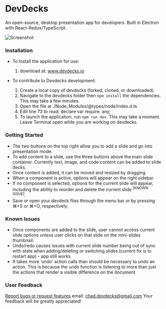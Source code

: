 # DevDecks
An open-source, desktop presentation app for developers. Built in Electron with React-Redux/TypeScript.

![Screenshot](https://cloud.githubusercontent.com/assets/19983603/21447068/afc30ec2-c883-11e6-9dbb-16fa8d702f7a.png)

### Installation
- To install the application for use:
  1. download at: www.devdecks.io

- To contribute to Devdecks development:
  1. Create a local copy of devdecks (forked, cloned, or downloaded).
  2. Navigate to the devdecks folder then ```npm install``` the dependencies. This may take a few minutes.
  3. Open the file at ./Node_Modules/@types/node/index.d.ts
  4. Edit line 73 to read: declare var require: any;
  5. To launch the application, run ```npm run dev```. This may take a moment. Leave Terminal open while you are working on devdecks.

### Getting Started
- The two buttons on the top right allow you to add a slide and go into presentation mode.
- To add content to a slide, use the three buttons above the main slide container. Currently text, image, and code content can be added to slide decks.
- Once content is added, it can be moved and resized by dragging.
- When a component is active, options will appear on the right sidebar.
- If no component is selected, options for the current slide will appear, including the ability to reorder and delete the current slide <sup>[KNOWN ISSUE]</sup>.
- Save or open your devdeck files through the menu bar or by pressing ⌘+S or ⌘+O, respectively.

### Known Issues
- Once components are added to the slide, user cannot access current slide options unless user clicks on that slide on the mini-slides thumbnail.
- Undo/redo causes issues with current slide number being out of sync with state when adding/deleting or switching slides (current fix is to restart app) - app still works
- It takes more ‘undo’ action calls than should be necessary to undo an action. This is because the undo function is listening to more than just the actions that render a visible difference on the document

### User Feedback
[Report bugs or request features](https://goo.gl/forms/W3b5t1DeYldvA8dO2) email: chad.devdecks@gmail.com  Your feedback will be greatly appreciated!
